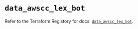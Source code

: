 # `data_awscc_lex_bot`

Refer to the Terraform Registory for docs: [`data_awscc_lex_bot`](https://registry.terraform.io/providers/hashicorp/awscc/0.70.0/docs/data-sources/lex_bot).
